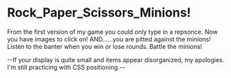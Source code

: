 # Rock_Paper_Scissors_Minions!
From the first version of my game you could only type in a repsonce. Now you have images to click on! AND......you are pitted against the minions! Listen to the banter when you win or lose rounds. Battle the minions!

--If your display is quite small and items appear disorganized, my apologies. I'm still practicing with CSS positioning.--
